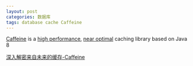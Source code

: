 ```yaml
---
layout: post
categories: 数据库
tags: database cache Caffeine
---
```


[Caffeine](https://github.com/ben-manes/caffeine) is a [high performance](https://github.com/ben-manes/caffeine/wiki/Benchmarks), [near optimal](https://github.com/ben-manes/caffeine/wiki/Efficiency) caching library based on Java 8

[深入解密来自未来的缓存-Caffeine](https://github.com/javagrowing/JGrowing/blob/master/%E5%B8%B8%E7%94%A8%E6%A1%86%E6%9E%B6/%E5%85%B6%E4%BB%96%E6%A1%86%E6%9E%B6/%E6%B7%B1%E5%85%A5%E8%A7%A3%E5%AF%86%E6%9D%A5%E8%87%AA%E6%9C%AA%E6%9D%A5%E7%9A%84%E7%BC%93%E5%AD%98-Caffeine.md)